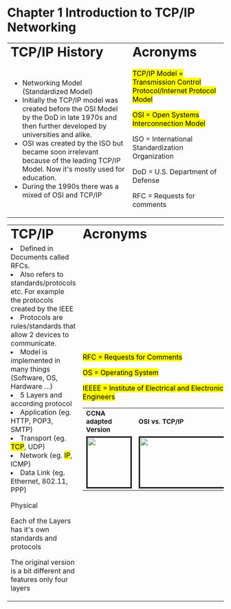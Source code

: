 # Chapter 1 Introduction to TCP/IP Networking

<table border="0">
<tr>
<td><b style="font-size:30px">TCP/IP History</b></td>
<td><b style="font-size:30px">Acronyms</b></td>

</tr><tr><td>

<ul> 
<li> Networking Model (Standardized Model) 

<li> Initially the TCP/IP model was created before the OSI Model by the DoD in late 1970s and then further developed by universities and alike. 

<li> OSI was created by the ISO but became soon irrelevant because of the leading TCP/IP Model. Now it's mostly used for education. 

<li> During the 1990s there was a mixed of OSI and TCP/IP 

</td><td>

<mark>TCP/IP Model = Transmission Control Protocol/Internet Protocol Model</mark>

<mark>OSI = Open Systems Interconnection Model</mark> 

ISO = International Standardization Organization 

DoD = U.S. Department of Defense 

RFC = Requests for comments  

</td></tr></table>

<table border="0">
 <tr>
    <td><b style="font-size:30px">TCP/IP</b></td>
    <td><b style="font-size:30px">Acronyms</b></td>
 </tr>
 <tr>
    <td>

<li>Defined in Documents called RFCs. 

<li>Also refers to standards/protocols etc. For example the protocols created by the IEEE 

<li>Protocols are rules/standards that allow 2 devices to communicate. 

<li>Model is implemented in many things (Software, OS, Hardware …) 

<li>5 Layers and according protocol 

<li>Application (eg. HTTP, POP3, SMTP) 

<li>Transport (eg. <mark>TCP</mark>, UDP) 

<li>Network (eg. <mark>IP</mark>, ICMP) 

<li>Data Link (eg. Ethernet, 802.11, PPP) 

Physical 

Each of the Layers has it's own standards and protocols 

The original version is a bit different and features only four layers 

</td>

<td>

<mark>RFC = Requests for Comments</mark> 

<mark>OS = Operating System</mark> 

<mark>IEEEE = Institute of Electrical and Electronic Engineers</mark> 

<table border="0">
 <tr>
    <td><b style="font-size:15px">CCNA adapted Version</b></td>
    <td><b style="font-size:15px"> OSI vs. TCP/IP</b></td>
 </tr>
 <tr>
    <td><img src="https://i.postimg.cc/dVsDzPKD/tcp.png" alt="" border=3 height=115 width=100></img></td>
    <td><img src="https://i.postimg.cc/L6X08hRp/app.png" alt="" border=3 height=115 width=200></td>
 </tr>
</table>
</td>

</tr>
</table>


